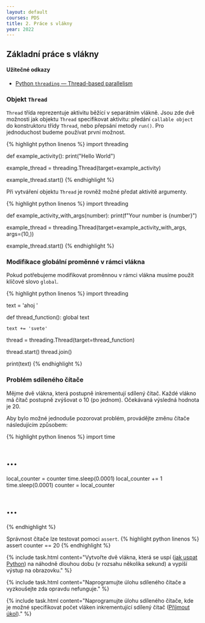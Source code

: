 ```yaml
---
layout: default
courses: PDS
title: 2. Práce s vlákny
year: 2022
---
```


## Základní práce s vlákny

#### Užitečné odkazy
* [Python `threading` — Thread-based parallelism](https://docs.python.org/3/library/threading.html)

### Objekt `Thread`
`Thread` třída reprezentuje aktivitu běžící v separátním vlákně. Jsou zde dvě možnosti jak objektu `Thread` specifikovat aktivitu: předání `callable object` do konstruktoru třídy `Thread`, nebo přepsání metody `run()`. Pro jednoduchost budeme používat první možnost.

{% highlight python linenos %}
import threading

def example_activity():
    print("Hello World")

example_thread = threading.Thread(target=example_activity)

example_thread.start()
{% endhighlight %}


Při vytváření objektu `Thread` je rovněž možné předat aktivitě argumenty.

{% highlight python linenos %}
import threading

def example_activity_with_args(number):
    print(f"Your number is {number}")

example_thread = threading.Thread(target=example_activity_with_args, args=(10,))

example_thread.start()
{% endhighlight %}

### Modifikace globální proměnné v rámci vlákna
Pokud potřebujeme modifikovat proměnnou v rámci vlákna musíme použít klíčové slovo `global`.

{% highlight python linenos %}
import threading

text = 'ahoj '

def thread_function():
    global text

    text += 'svete'

thread = threading.Thread(target=thread_function)

thread.start()
thread.join()

print(text)
{% endhighlight %}

### Problém sdíleného čítače
Mějme dvě vlákna, která postupně inkrementují sdílený čítač. Každé vlákno má čítač postupně zvýšovat o 10 (po jednom). Očekávaná výsledná hodnota je 20.

Aby bylo možné jednoduše pozorovat problém, provádějte změnu čítače následujícím způsobem:

{% highlight python linenos %}
import time

# ...
local_counter = counter
time.sleep(0.0001)
local_counter += 1
time.sleep(0.0001)
counter = local_counter
# ...
{% endhighlight %}

Správnost čítače lze testovat pomoci <code>assert</code>.
{% highlight python linenos %}
assert counter == 20
{% endhighlight %}

{% include task.html content="Vytvořte dvě vlákna, která se uspí (<a href='https://realpython.com/python-sleep/'>jak uspat Python</a>) na náhodně dlouhou dobu (v rozsahu několika sekund) a vypíší výstup na obrazovku." %}

{% include task.html content="Naprogramujte úlohu sdíleného čítače a vyzkoušejte zda opravdu nefunguje." %}

{% include task.html content="Naprogramujte úlohu sdíleného čítače, kde je možné specifikovat počet vláken inkrementující sdílený čítač (<a href='https://classroom.github.com/a/ms-b8OBg'>Příjmout úkol</a>)." %}